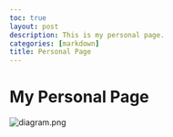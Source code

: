 ```yaml
---
toc: true
layout: post
description: This is my personal page.
categories: [markdown]
title: Personal Page
---
```

# My Personal Page

![diagram.png]({{site.baseurl}}/images/shruthid.png "https://github.com/bushku/APCSP_1")